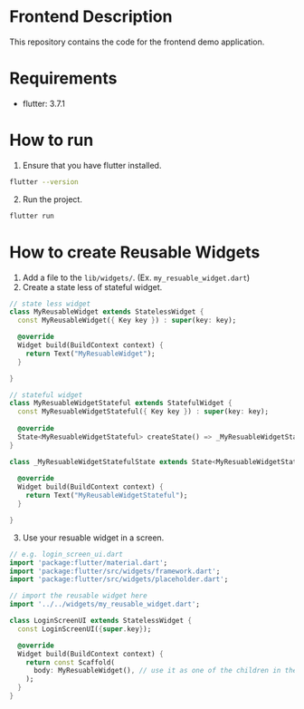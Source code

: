 # Frontend Description
This repository contains the code for the frontend demo application.

# Requirements
- flutter: 3.7.1

# How to run
1. Ensure that you have flutter installed.
```bash
flutter --version
```
2. Run the project.
``` bash
flutter run
```

# How to create Reusable Widgets
1. Add a file to the `lib/widgets/`. (Ex. `my_resuable_widget.dart`)
2. Create a state less of stateful widget.
```dart
// state less widget
class MyReusableWidget extends StatelessWidget {
  const MyReusableWidget({ Key key }) : super(key: key);

  @override
  Widget build(BuildContext context) {
    return Text("MyResuableWidget");
  }

}

// stateful widget
class MyResuableWidgetStateful extends StatefulWidget {
  const MyResuableWidgetStateful({ Key key }) : super(key: key);
  
  @override
  State<MyResuableWidgetStateful> createState() => _MyResuableWidgetStatefulState();
}

class _MyResuableWidgetStatefulState extends State<MyResuableWidgetStateful> {
  
  @override
  Widget build(BuildContext context) {
    return Text("MyReusableWidgetStateful");
  }

}
```
3. Use your resuable widget in a screen.
```dart
// e.g. login_screen_ui.dart
import 'package:flutter/material.dart';
import 'package:flutter/src/widgets/framework.dart';
import 'package:flutter/src/widgets/placeholder.dart';

// import the reusable widget here
import '../../widgets/my_reusable_widget.dart';

class LoginScreenUI extends StatelessWidget {
  const LoginScreenUI({super.key});

  @override
  Widget build(BuildContext context) {
    return const Scaffold(
      body: MyResuableWidget(), // use it as one of the children in the screen.
    );
  }
}
```
